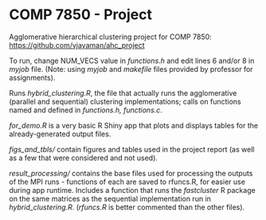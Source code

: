 # COMP 7850 - Project
Agglomerative hierarchical clustering project for COMP 7850: https://github.com/vjayaman/ahc_project

To run, change NUM\_VECS value in *functions.h* and edit lines 6 and/or 8 in *myjob* file.
(Note: using *myjob* and *makefile* files provided by professor for assignments). 

Runs *hybrid\_clustering.R*, the file that actually runs the agglomerative (parallel and sequential) clustering implementations; calls on functions named and defined in *functions.h, functions.c*.

*for\_demo.R* is a very basic R Shiny app that plots and displays tables for the already-generated output files.

*figs\_and\_tbls/* contain figures and tables used in the project report (as well as a few that were considered and not used). 

*result_processing/* contains the base files used for processing the outputs of the MPI runs - functions of each are saved to rfuncs.R, for easier use during app runtime. Includes a function that runs the *fastcluster* R package on the same matrices as the sequential implementation run in *hybrid\_clustering.R*. (*rfuncs.R* is better commented than the other files).
